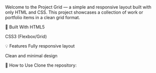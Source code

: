 Welcome to the Project Grid — a simple and responsive layout built with only HTML and CSS. This project showcases a collection of work or portfolio items in a clean grid format.

🧰 Built With
HTML5

CSS3 (Flexbox/Grid)

💡 Features
Fully responsive layout

Clean and minimal design

🚀 How to Use
Clone the repository:
